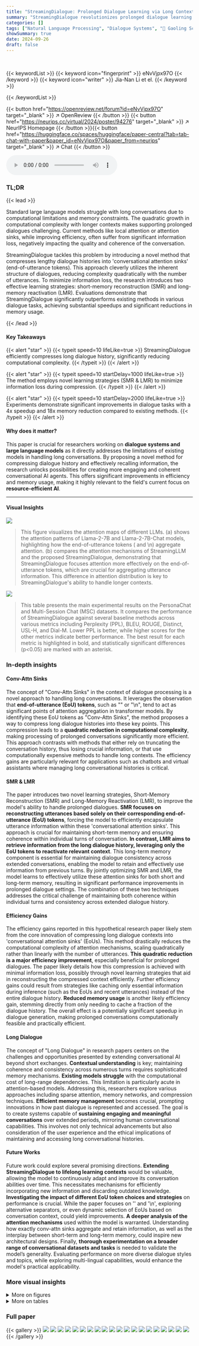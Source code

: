 ```yaml
---
title: "StreamingDialogue: Prolonged Dialogue Learning via Long Context Compression with Minimal Losses"
summary: "StreamingDialogue revolutionizes prolonged dialogue learning by compressing long contexts into conversational attention sinks, minimizing information loss and achieving a 4x speedup with 18x less memo..."
categories: []
tags: ["Natural Language Processing", "Dialogue Systems", "🏢 Gaoling School of Artificial Intelligence, Renmin University of China",]
showSummary: true
date: 2024-09-26
draft: false
---
```


<br>

{{< keywordList >}}
{{< keyword icon="fingerprint" >}} eNvVjpx97O {{< /keyword >}}
{{< keyword icon="writer" >}} Jia-Nan Li et el. {{< /keyword >}}
 
{{< /keywordList >}}

{{< button href="https://openreview.net/forum?id=eNvVjpx97O" target="_blank" >}}
↗ OpenReview
{{< /button >}}
{{< button href="https://neurips.cc/virtual/2024/poster/94276" target="_blank" >}}
↗ NeurIPS Homepage
{{< /button >}}{{< button href="https://huggingface.co/spaces/huggingface/paper-central?tab=tab-chat-with-paper&paper_id=eNvVjpx97O&paper_from=neurips" target="_blank" >}}
↗ Chat
{{< /button >}}



<audio controls>
    <source src="https://ai-paper-reviewer.com/eNvVjpx97O/podcast.wav" type="audio/wav">
    Your browser does not support the audio element.
</audio>


### TL;DR


{{< lead >}}

Standard large language models struggle with long conversations due to computational limitations and memory constraints.  The quadratic growth in computational complexity with longer contexts makes supporting prolonged dialogues challenging. Current methods like local attention or attention sinks, while improving efficiency, often suffer from significant information loss, negatively impacting the quality and coherence of the conversation. 

StreamingDialogue tackles this problem by introducing a novel method that compresses lengthy dialogue histories into 'conversational attention sinks' (end-of-utterance tokens). This approach cleverly utilizes the inherent structure of dialogues, reducing complexity quadratically with the number of utterances.  To minimize information loss, the research introduces two effective learning strategies: short-memory reconstruction (SMR) and long-memory reactivation (LMR).  Evaluations demonstrate that StreamingDialogue significantly outperforms existing methods in various dialogue tasks, achieving substantial speedups and significant reductions in memory usage.

{{< /lead >}}


#### Key Takeaways

{{< alert "star" >}}
{{< typeit speed=10 lifeLike=true >}} StreamingDialogue efficiently compresses long dialogue history, significantly reducing computational complexity. {{< /typeit >}}
{{< /alert >}}

{{< alert "star" >}}
{{< typeit speed=10 startDelay=1000 lifeLike=true >}} The method employs novel learning strategies (SMR & LMR) to minimize information loss during compression. {{< /typeit >}}
{{< /alert >}}

{{< alert "star" >}}
{{< typeit speed=10 startDelay=2000 lifeLike=true >}} Experiments demonstrate significant improvements in dialogue tasks with a 4x speedup and 18x memory reduction compared to existing methods. {{< /typeit >}}
{{< /alert >}}

#### Why does it matter?
This paper is crucial for researchers working on **dialogue systems and large language models** as it directly addresses the limitations of existing models in handling long conversations. By proposing a novel method for compressing dialogue history and effectively recalling information, the research unlocks possibilities for creating more engaging and coherent conversational AI agents.  This offers significant improvements in efficiency and memory usage, making it highly relevant to the field's current focus on **resource-efficient AI**.

------
#### Visual Insights



![](https://ai-paper-reviewer.com/eNvVjpx97O/figures_0_1.jpg)

> This figure visualizes the attention maps of different LLMs.  (a) shows the attention patterns of Llama-2-7B and Llama-2-7B-Chat models, highlighting how the end-of-utterance tokens (</s> and \n) aggregate attention. (b) compares the attention mechanisms of StreamingLLM and the proposed StreamingDialogue, demonstrating that StreamingDialogue focuses attention more effectively on the end-of-utterance tokens, which are crucial for aggregating utterance information.  This difference in attention distribution is key to StreamingDialogue's ability to handle longer contexts.





![](https://ai-paper-reviewer.com/eNvVjpx97O/tables_5_1.jpg)

> This table presents the main experimental results on the PersonaChat and Multi-Session Chat (MSC) datasets.  It compares the performance of StreamingDialogue against several baseline methods across various metrics including Perplexity (PPL), BLEU, ROUGE, Distinct, USL-H, and Dial-M.  Lower PPL is better, while higher scores for the other metrics indicate better performance.  The best result for each metric is highlighted in bold, and statistically significant differences (p<0.05) are marked with an asterisk.





### In-depth insights


#### Conv-Attn Sinks
The concept of "Conv-Attn Sinks" in the context of dialogue processing is a novel approach to handling long conversations. It leverages the observation that **end-of-utterance (EoU) tokens**, such as "</s>" or "\n", tend to act as significant points of attention aggregation in transformer models.  By identifying these EoU tokens as "Conv-Attn Sinks", the method proposes a way to compress long dialogue histories into these key points. This compression leads to a **quadratic reduction in computational complexity**, making processing of prolonged conversations significantly more efficient. This approach contrasts with methods that either rely on truncating the conversation history, thus losing crucial information, or that use computationally expensive methods to handle long contexts. The efficiency gains are particularly relevant for applications such as chatbots and virtual assistants where managing long conversational histories is critical.

#### SMR & LMR
The paper introduces two novel learning strategies, Short-Memory Reconstruction (SMR) and Long-Memory Reactivation (LMR), to improve the model's ability to handle prolonged dialogues.  **SMR focuses on reconstructing utterances based solely on their corresponding end-of-utterance (EoU) tokens**, forcing the model to efficiently encapsulate utterance information within these 'conversational attention sinks'. This approach is crucial for maintaining short-term memory and ensuring coherence within individual turns of conversation.  **In contrast, LMR aims to retrieve information from the long dialogue history, leveraging only the EoU tokens to reactivate relevant context**.  This long-term memory component is essential for maintaining dialogue consistency across extended conversations, enabling the model to retain and effectively use information from previous turns. By jointly optimizing SMR and LMR, the model learns to effectively utilize these attention sinks for both short and long-term memory, resulting in significant performance improvements in prolonged dialogue settings. The combination of these two techniques addresses the critical challenge of maintaining both coherence within individual turns and consistency across extended dialogue history.

#### Efficiency Gains
The efficiency gains reported in this hypothetical research paper likely stem from the core innovation of compressing long dialogue contexts into 'conversational attention sinks' (EoUs).  This method drastically reduces the computational complexity of attention mechanisms, scaling quadratically rather than linearly with the number of utterances. **This quadratic reduction is a major efficiency improvement**, especially beneficial for prolonged dialogues. The paper likely details how this compression is achieved with minimal information loss, possibly through novel learning strategies that aid in reconstructing the compressed context efficiently.  Further efficiency gains could result from strategies like caching only essential information during inference (such as the EoUs and recent utterances) instead of the entire dialogue history.  **Reduced memory usage** is another likely efficiency gain, stemming directly from only needing to cache a fraction of the dialogue history.  The overall effect is a potentially significant speedup in dialogue generation, making prolonged conversations computationally feasible and practically efficient.

#### Long Dialogue
The concept of "Long Dialogue" in research papers centers on the challenges and opportunities presented by extending conversational AI beyond short exchanges.  **Contextual understanding** is key; maintaining coherence and consistency across numerous turns requires sophisticated memory mechanisms.  **Existing models struggle** with the computational cost of long-range dependencies.  This limitation is particularly acute in attention-based models.  Addressing this, researchers explore various approaches including sparse attention, memory networks, and compression techniques.  **Efficient memory management** becomes crucial, prompting innovations in how past dialogue is represented and accessed.  The goal is to create systems capable of **sustaining engaging and meaningful conversations** over extended periods, mirroring human conversational capabilities.  This involves not only technical advancements but also consideration of the user experience and the ethical implications of maintaining and accessing long conversational histories.

#### Future Works
Future work could explore several promising directions. **Extending StreamingDialogue to lifelong learning contexts** would be valuable, allowing the model to continuously adapt and improve its conversation abilities over time.  This necessitates mechanisms for efficiently incorporating new information and discarding outdated knowledge.  **Investigating the impact of different EoU token choices and strategies** on performance is crucial.  While the paper focuses on '</s>' and '\n', exploring alternative separators, or even dynamic selection of EoUs based on conversation context, could yield improvements.  **A deeper analysis of the attention mechanisms** used within the model is warranted. Understanding how exactly conv-attn sinks aggregate and retain information, as well as the interplay between short-term and long-term memory, could inspire new architectural designs.  Finally, **thorough experimentation on a broader range of conversational datasets and tasks** is needed to validate the model’s generality. Evaluating performance on more diverse dialogue styles and topics, while exploring multi-lingual capabilities, would enhance the model's practical applicability.


### More visual insights

<details>
<summary>More on figures
</summary>


![](https://ai-paper-reviewer.com/eNvVjpx97O/figures_3_1.jpg)

> This figure illustrates the StreamingDialogue framework, highlighting the two main learning strategies: short-memory reconstruction (SMR) and long-memory reactivation (LMR).  It shows how these strategies work together to co-train the model by adjusting attention mechanisms.  The figure also depicts the supervised learning phase and the inference phase, where specific tokens (EoU tokens and recent tokens) are cached to maintain efficiency.  The bold italics in the inference section emphasize how the critical historical information is maintained for coherent responses.


![](https://ai-paper-reviewer.com/eNvVjpx97O/figures_6_1.jpg)

> The figure visualizes attention maps from different LLMs.  Panel (a) shows attention maps from Llama-2-7B and Llama-2-7B-Chat models, highlighting how end-of-utterance tokens (EoU) aggregate attention. Panel (b) compares the attention patterns of StreamingLLM and the proposed StreamingDialogue approach on Llama-2-7B, demonstrating how StreamingDialogue focuses attention on conversational attention sinks (EoUs) for efficient long-context processing.


![](https://ai-paper-reviewer.com/eNvVjpx97O/figures_7_1.jpg)

> This figure compares the performance of StreamingLLM and StreamingDialogue on the Multi-Session Chat (MSC) test dataset across different lengths of conversation (measured by the number of utterances).  Specifically, it shows how average perplexity (a measure of how well the model predicts the next token) and BLEU score (a measure of the similarity between generated text and reference text) change as the number of utterances in the conversation increases.  The goal is to illustrate how well each method handles increasing context length in dialogue generation.


![](https://ai-paper-reviewer.com/eNvVjpx97O/figures_7_2.jpg)

> This figure compares the memory usage of different attention mechanisms (dense, local, Big Bird, StreamingLLM) with the proposed StreamingDialogue approach.  It visually represents how many tokens each method needs to cache in memory during dialogue processing.  Dense attention has the highest memory requirement, scaling quadratically with the number of tokens (TL).  Methods like local and Big Bird aim to reduce this by using windows, but still have significant memory demands.  StreamingLLM uses attention sinks, caching a limited window plus the sinks.  StreamingDialogue optimizes this further by only caching the first token, the attention sinks (representing utterances), and the last two utterances, resulting in the lowest memory footprint (1+T+2L).


![](https://ai-paper-reviewer.com/eNvVjpx97O/figures_7_3.jpg)

> This figure shows the perplexity (a measure of how well the model predicts the next token) for the StreamingDialogue model when tested on the concatenated MSC test set (a collection of multiple dialogues).  The x-axis represents the number of utterances processed.  The y-axis represents the perplexity. The graph demonstrates the stability of StreamingDialogue's perplexity even with a very long dialogue context (25,000 tokens), highlighting its ability to handle prolonged conversations.


![](https://ai-paper-reviewer.com/eNvVjpx97O/figures_8_1.jpg)

> This figure compares attention maps of the base Llama-2-7B model and the model after training with short-memory reconstruction (SMR) and long-memory reactivation (LMR). The visualization shows that after SMR & LMR training, the model's attention focuses more sharply on the end-of-utterance tokens, demonstrating the effectiveness of the proposed learning strategies in enhancing information aggregation.


![](https://ai-paper-reviewer.com/eNvVjpx97O/figures_8_2.jpg)

> This figure visualizes the attention mechanisms used in various methods for handling long dialogues.  It compares dense attention, local attention, Big Bird, StreamingLLM, and StreamingDialogue (the proposed method).  It shows how many tokens each method needs to cache to maintain context during dialogue generation.  Dense attention caches the largest number, while StreamingDialogue efficiently caches a significantly smaller number, demonstrating its memory efficiency advantage.


![](https://ai-paper-reviewer.com/eNvVjpx97O/figures_9_1.jpg)

> This figure shows the impact of hyperparameters *s* (number of utterances in SMR samples) and *l* (number of query-response pairs in LMR samples) on the model's performance.  The x-axis represents the values of *s* and *l*, ranging from 8 to 32. The y-axis shows the normalized scores for perplexity (PPL), BLEU (B-avg), ROUGE-L (R-L), and Distinct-3 (D-3). The results indicate that higher values of both *s* and *l* generally lead to better performance, with optimal values around *s* = 28 and *l* = 24.


![](https://ai-paper-reviewer.com/eNvVjpx97O/figures_15_1.jpg)

> This figure compares the memory usage of different attention mechanisms for handling long dialogues.  Dense attention has quadratic complexity, needing to cache all token pairs.  Local attention and Big Bird are more efficient but still require a linearly increasing amount of memory with dialogue length. StreamingLLM introduces attention sinks to reduce memory, but StreamingDialogue further improves upon this by identifying ‘conversational attention sinks’ (EoUs) – tokens such as end-of-utterance markers – that effectively summarize utterances, allowing for quadratic memory savings.


![](https://ai-paper-reviewer.com/eNvVjpx97O/figures_18_1.jpg)

> This figure compares attention maps from different models (BERT, GLM, Llama2) under different settings (two-party and multi-party dialogues).  It visually demonstrates that regardless of the model or dialogue structure, End-of-Utterance (EoU) tokens consistently attract significantly more attention than other tokens. This visual evidence supports the paper's core argument that EoU tokens act as 'conversational attention sinks', effectively aggregating information within the dialogue context.


</details>




<details>
<summary>More on tables
</summary>


![](https://ai-paper-reviewer.com/eNvVjpx97O/tables_6_1.jpg)
> This table presents the main results of the proposed StreamingDialogue model and compares its performance against several baseline methods on two dialogue datasets: PersonaChat and Multi-Session Chat (MSC).  It shows the performance across various metrics, including Perplexity (PPL), BLEU, ROUGE, Distinct, USL-H, and Dial-M.  The best-performing method for each metric is highlighted in bold, and the second-best is underlined. Statistical significance (p < 0.05) compared to other methods is indicated by an asterisk (*). Abbreviations are provided for clarity.

![](https://ai-paper-reviewer.com/eNvVjpx97O/tables_7_1.jpg)
> This table presents the main experimental results comparing StreamingDialogue against several baseline methods on the PersonaChat and Multi-Session Chat (MSC) datasets.  It shows the performance of each method across various metrics including perplexity (PPL), BLEU score, ROUGE score, Distinct score, USL-H score and Dial-M score.  Lower PPL is better, while higher scores for the other metrics generally indicate better performance.  The best result for each metric is highlighted in bold, and the statistically significant improvements (p<0.05) compared to other methods are marked with an asterisk (*).

![](https://ai-paper-reviewer.com/eNvVjpx97O/tables_8_1.jpg)
> This table presents the results of reconstructing dialogues using only the conversational attention sinks (EoUs).  The model, trained solely on the short-memory reconstruction task (SMR), attempts to regenerate the original utterance from its corresponding EoU.  The metrics used are BLEU (B-avg, B-1, B-2) and ROUGE (R-1, R-L), which assess the quality of the reconstructed dialogues by comparing them to the originals.  The higher the score, the better the reconstruction performance.

![](https://ai-paper-reviewer.com/eNvVjpx97O/tables_15_1.jpg)
> This table presents the main experimental results of the proposed StreamingDialogue model and compares its performance with several baselines on two dialogue datasets: PersonaChat and Multi-Session Chat (MSC).  It shows the results for various metrics, including perplexity (PPL), BLEU score, ROUGE score, Distinct score, USL-H score, and Dial-M score.  Lower PPL values indicate better performance. For the other metrics, higher values generally indicate better performance.  The table highlights the best-performing method for each metric in bold and the second-best method in underlined font.  Significance levels (p < 0.05) obtained through pairwise t-tests are marked with asterisks.

![](https://ai-paper-reviewer.com/eNvVjpx97O/tables_16_1.jpg)
> This table presents the main experimental results comparing the proposed StreamingDialogue method against several baselines (dense attention, local attention, Big Bird, StreamingLLM, and MemBART) on two dialogue datasets: PersonaChat and Multi-Session Chat (MSC).  For each dataset, it shows the performance on various metrics, including perplexity (PPL), BLEU, ROUGE, Distinct, USL-H, and Dial-M.  The best performing model for each metric is shown in bold, while the second best is underlined.  Statistical significance (p<0.05) is indicated using asterisks.  The table helps demonstrate the superiority of the proposed StreamingDialogue method by comparing various performance metrics of multiple baseline methods on two well-known dialogue datasets.

![](https://ai-paper-reviewer.com/eNvVjpx97O/tables_16_2.jpg)
> This table presents the main experimental results of the proposed StreamingDialogue method compared to several baseline methods on two dialogue datasets: PersonaChat and Multi-Session Chat (MSC).  It shows the performance of different methods across various metrics for evaluating dialogue generation quality, including Perplexity (PPL), BLEU, ROUGE, Distinct, USL-H, and Dial-M.  The best performing method for each metric is highlighted in bold, and statistically significant improvements over other methods (p<0.05) are marked with an asterisk.  The table provides a concise summary of the quantitative evaluation, enabling a comparison of the proposed method's performance against existing techniques.

![](https://ai-paper-reviewer.com/eNvVjpx97O/tables_17_1.jpg)
> This table presents the main experimental results comparing the proposed StreamingDialogue method with several baseline methods on two dialogue datasets: PersonaChat and Multi-Session Chat (MSC).  It shows the performance of each method across various metrics, including Perplexity (PPL), BLEU, ROUGE, Distinct, USL-H, and Dial-M.  Lower PPL is better, while higher scores for other metrics indicate better performance.  Statistical significance (p<0.05) is indicated with an asterisk (*).  The best and second-best results for each metric are highlighted in bold and underlined, respectively.  Abbreviations are provided for clarity (PC = PersonaChat, StrLLM = StreamingLLM).

![](https://ai-paper-reviewer.com/eNvVjpx97O/tables_19_1.jpg)
> This table presents the main experimental results on the PersonaChat and Multi-Session Chat (MSC) datasets.  It compares the performance of StreamingDialogue against several baseline methods across various metrics such as Perplexity (PPL), BLEU, ROUGE, Distinct, USL-H, and Dial-M. Lower values are better for PPL and Dial-M, while higher values are better for the rest.  The best results for each metric are highlighted in bold, the second best in underlined.  Statistical significance is indicated by asterisks.

![](https://ai-paper-reviewer.com/eNvVjpx97O/tables_19_2.jpg)
> This table presents the main experimental results comparing StreamingDialogue against several baselines on two dialogue datasets: PersonaChat and Multi-Session Chat (MSC).  For each dataset, the table shows the performance of each method on several key metrics including Perplexity (PPL), BLEU score (a measure of translation accuracy), ROUGE score (another measure of translation accuracy), Distinct score (a measure of diversity in generated text), USL-H score (a measure of dialogue coherence), and Dial-M score (a measure of dialogue quality). Lower values are preferred for PPL and Dial-M, while higher values are preferred for all other metrics. The best result for each metric is shown in bold, while the second best result is underlined. Statistically significant improvements (p<0.05) are marked with an asterisk.

![](https://ai-paper-reviewer.com/eNvVjpx97O/tables_19_3.jpg)
> This table presents the main experimental results comparing StreamingDialogue against several baseline methods on two dialogue datasets: PersonaChat and Multi-Session Chat (MSC).  It shows the performance of each method across multiple metrics, including Perplexity (PPL), BLEU, ROUGE, Distinct, USL-H, and Dial-M.  Lower PPL values are preferred, while higher scores are better for all other metrics. Statistical significance (p<0.05) is indicated using asterisks.  The best and second-best results for each metric are highlighted in bold and underlined, respectively.

![](https://ai-paper-reviewer.com/eNvVjpx97O/tables_20_1.jpg)
> This table presents the main results of the proposed StreamingDialogue method and compares it against several baselines on two dialogue datasets: PersonaChat and Multi-Session Chat (MSC).  For each dataset, the table shows the performance of different methods across multiple evaluation metrics. Lower values are preferred for perplexity (PPL) and Dial-M, while higher values are preferred for BLEU, ROUGE, Distinct, and USL-H. The best performance for each metric is highlighted in bold, with the second-best underlined.  Statistical significance (p<0.05) compared to other methods is indicated with an asterisk (*).

</details>




### Full paper

{{< gallery >}}
<img src="https://ai-paper-reviewer.com/eNvVjpx97O/1.png" class="grid-w50 md:grid-w33 xl:grid-w25" />
<img src="https://ai-paper-reviewer.com/eNvVjpx97O/2.png" class="grid-w50 md:grid-w33 xl:grid-w25" />
<img src="https://ai-paper-reviewer.com/eNvVjpx97O/3.png" class="grid-w50 md:grid-w33 xl:grid-w25" />
<img src="https://ai-paper-reviewer.com/eNvVjpx97O/4.png" class="grid-w50 md:grid-w33 xl:grid-w25" />
<img src="https://ai-paper-reviewer.com/eNvVjpx97O/5.png" class="grid-w50 md:grid-w33 xl:grid-w25" />
<img src="https://ai-paper-reviewer.com/eNvVjpx97O/6.png" class="grid-w50 md:grid-w33 xl:grid-w25" />
<img src="https://ai-paper-reviewer.com/eNvVjpx97O/7.png" class="grid-w50 md:grid-w33 xl:grid-w25" />
<img src="https://ai-paper-reviewer.com/eNvVjpx97O/8.png" class="grid-w50 md:grid-w33 xl:grid-w25" />
<img src="https://ai-paper-reviewer.com/eNvVjpx97O/9.png" class="grid-w50 md:grid-w33 xl:grid-w25" />
<img src="https://ai-paper-reviewer.com/eNvVjpx97O/10.png" class="grid-w50 md:grid-w33 xl:grid-w25" />
<img src="https://ai-paper-reviewer.com/eNvVjpx97O/11.png" class="grid-w50 md:grid-w33 xl:grid-w25" />
<img src="https://ai-paper-reviewer.com/eNvVjpx97O/12.png" class="grid-w50 md:grid-w33 xl:grid-w25" />
<img src="https://ai-paper-reviewer.com/eNvVjpx97O/13.png" class="grid-w50 md:grid-w33 xl:grid-w25" />
<img src="https://ai-paper-reviewer.com/eNvVjpx97O/14.png" class="grid-w50 md:grid-w33 xl:grid-w25" />
<img src="https://ai-paper-reviewer.com/eNvVjpx97O/15.png" class="grid-w50 md:grid-w33 xl:grid-w25" />
<img src="https://ai-paper-reviewer.com/eNvVjpx97O/16.png" class="grid-w50 md:grid-w33 xl:grid-w25" />
<img src="https://ai-paper-reviewer.com/eNvVjpx97O/17.png" class="grid-w50 md:grid-w33 xl:grid-w25" />
<img src="https://ai-paper-reviewer.com/eNvVjpx97O/18.png" class="grid-w50 md:grid-w33 xl:grid-w25" />
<img src="https://ai-paper-reviewer.com/eNvVjpx97O/19.png" class="grid-w50 md:grid-w33 xl:grid-w25" />
<img src="https://ai-paper-reviewer.com/eNvVjpx97O/20.png" class="grid-w50 md:grid-w33 xl:grid-w25" />
{{< /gallery >}}